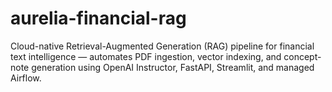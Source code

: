 # aurelia-financial-rag
Cloud-native Retrieval-Augmented Generation (RAG) pipeline for financial text intelligence — automates PDF ingestion, vector indexing, and concept-note generation using OpenAI Instructor, FastAPI, Streamlit, and managed Airflow.
